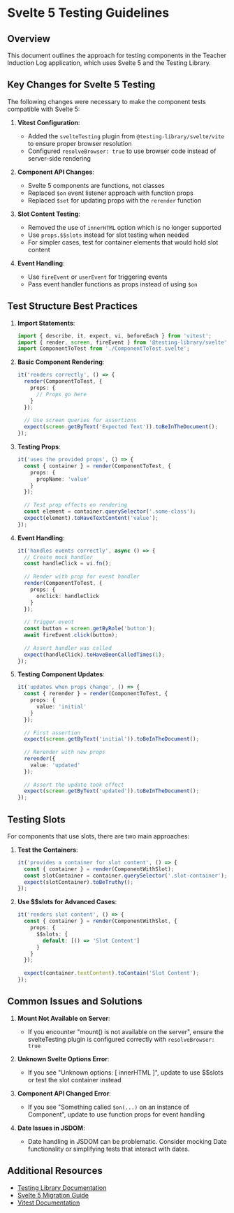 # Svelte 5 Testing Guidelines

## Overview

This document outlines the approach for testing components in the Teacher Induction Log application, which uses Svelte 5 and the Testing Library.

## Key Changes for Svelte 5 Testing

The following changes were necessary to make the component tests compatible with Svelte 5:

1. **Vitest Configuration**:
   - Added the `svelteTesting` plugin from `@testing-library/svelte/vite` to ensure proper browser resolution
   - Configured `resolveBrowser: true` to use browser code instead of server-side rendering

2. **Component API Changes**:
   - Svelte 5 components are functions, not classes
   - Replaced `$on` event listener approach with function props
   - Replaced `$set` for updating props with the `rerender` function

3. **Slot Content Testing**:
   - Removed the use of `innerHTML` option which is no longer supported
   - Use `props.$$slots` instead for slot testing when needed
   - For simpler cases, test for container elements that would hold slot content

4. **Event Handling**:
   - Use `fireEvent` or `userEvent` for triggering events
   - Pass event handler functions as props instead of using `$on`

## Test Structure Best Practices

1. **Import Statements**:
   ```typescript
   import { describe, it, expect, vi, beforeEach } from 'vitest';
   import { render, screen, fireEvent } from '@testing-library/svelte';
   import ComponentToTest from './ComponentToTest.svelte';
   ```

2. **Basic Component Rendering**:
   ```typescript
   it('renders correctly', () => {
     render(ComponentToTest, { 
       props: { 
         // Props go here
       }
     });
     
     // Use screen queries for assertions
     expect(screen.getByText('Expected Text')).toBeInTheDocument();
   });
   ```

3. **Testing Props**:
   ```typescript
   it('uses the provided props', () => {
     const { container } = render(ComponentToTest, { 
       props: { 
         propName: 'value'
       }
     });
     
     // Test prop effects on rendering
     const element = container.querySelector('.some-class');
     expect(element).toHaveTextContent('value');
   });
   ```

4. **Event Handling**:
   ```typescript
   it('handles events correctly', async () => {
     // Create mock handler
     const handleClick = vi.fn();
     
     // Render with prop for event handler
     render(ComponentToTest, { 
       props: { 
         onclick: handleClick
       }
     });
     
     // Trigger event
     const button = screen.getByRole('button');
     await fireEvent.click(button);
     
     // Assert handler was called
     expect(handleClick).toHaveBeenCalledTimes(1);
   });
   ```

5. **Testing Component Updates**:
   ```typescript
   it('updates when props change', () => {
     const { rerender } = render(ComponentToTest, { 
       props: { 
         value: 'initial'
       }
     });
     
     // First assertion
     expect(screen.getByText('initial')).toBeInTheDocument();
     
     // Rerender with new props
     rerender({ 
       value: 'updated'
     });
     
     // Assert the update took effect
     expect(screen.getByText('updated')).toBeInTheDocument();
   });
   ```

## Testing Slots

For components that use slots, there are two main approaches:

1. **Test the Containers**:
   ```typescript
   it('provides a container for slot content', () => {
     const { container } = render(ComponentWithSlot);
     const slotContainer = container.querySelector('.slot-container');
     expect(slotContainer).toBeTruthy();
   });
   ```

2. **Use $$slots for Advanced Cases**:
   ```typescript
   it('renders slot content', () => {
     const { container } = render(ComponentWithSlot, {
       props: {
         $$slots: {
           default: [() => 'Slot Content']
         }
       }
     });
     
     expect(container.textContent).toContain('Slot Content');
   });
   ```

## Common Issues and Solutions

1. **Mount Not Available on Server**:
   - If you encounter "mount() is not available on the server", ensure the svelteTesting plugin is configured correctly with `resolveBrowser: true`

2. **Unknown Svelte Options Error**:
   - If you see "Unknown options: [ innerHTML ]", update to use $$slots or test the slot container instead

3. **Component API Changed Error**:
   - If you see "Something called `$on(...)` on an instance of Component", update to use function props for event handling

4. **Date Issues in JSDOM**:
   - Date handling in JSDOM can be problematic. Consider mocking Date functionality or simplifying tests that interact with dates.

## Additional Resources

- [Testing Library Documentation](https://testing-library.com/docs/svelte-testing-library/intro)
- [Svelte 5 Migration Guide](https://svelte.dev/docs/svelte/v5-migration-guide)
- [Vitest Documentation](https://vitest.dev/guide)
